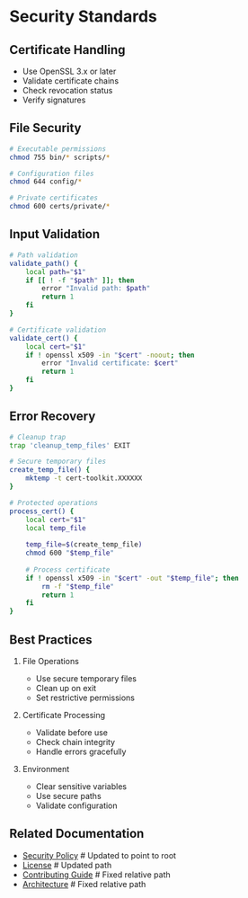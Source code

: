 # Security Standards

## Certificate Handling

- Use OpenSSL 3.x or later
- Validate certificate chains
- Check revocation status
- Verify signatures

## File Security

```bash
# Executable permissions
chmod 755 bin/* scripts/*

# Configuration files
chmod 644 config/*

# Private certificates
chmod 600 certs/private/*
```

## Input Validation

```bash
# Path validation
validate_path() {
    local path="$1"
    if [[ ! -f "$path" ]]; then
        error "Invalid path: $path"
        return 1
    fi
}

# Certificate validation
validate_cert() {
    local cert="$1"
    if ! openssl x509 -in "$cert" -noout; then
        error "Invalid certificate: $cert"
        return 1
    fi
}
```

## Error Recovery

```bash
# Cleanup trap
trap 'cleanup_temp_files' EXIT

# Secure temporary files
create_temp_file() {
    mktemp -t cert-toolkit.XXXXXX
}

# Protected operations
process_cert() {
    local cert="$1"
    local temp_file
    
    temp_file=$(create_temp_file)
    chmod 600 "$temp_file"
    
    # Process certificate
    if ! openssl x509 -in "$cert" -out "$temp_file"; then
        rm -f "$temp_file"
        return 1
    fi
}
```

## Best Practices

1. File Operations
   - Use secure temporary files
   - Clean up on exit
   - Set restrictive permissions

2. Certificate Processing
   - Validate before use
   - Check chain integrity
   - Handle errors gracefully

3. Environment
   - Clear sensitive variables
   - Use secure paths
   - Validate configuration

## Related Documentation

- [Security Policy](../../SECURITY.md)              # Updated to point to root
- [License](../../../LICENSE.md)                 # Updated path
- [Contributing Guide](../dev/contributing.md)    # Fixed relative path
- [Architecture](../dev/architecture.md)         # Fixed relative path
